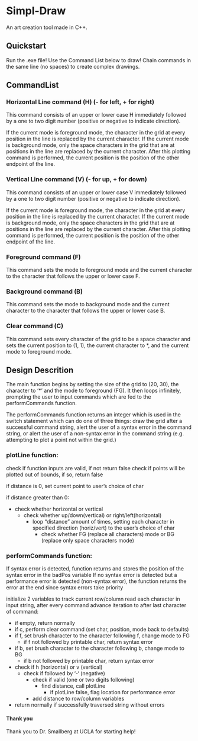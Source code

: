 # Simpl-Draw
An art creation tool made in C++.

## Quickstart
Run the .exe file! Use the Command List below to draw! Chain commands in the same line (no spaces) to create complex drawings.

## CommandList

### Horizontal Line command (H) (- for left, + for right)
This command consists of an upper or lower case H immediately followed by a one to two digit number (positive or negative to indicate direction).

If the current mode is foreground mode, the character in the grid at every position in the line is replaced by the current character. If the current mode is background mode, only the space characters in the grid that are at positions in the line are replaced by the current character. After this plotting command is performed, the current position is the position of the other endpoint of the line.

### Vertical Line command (V) (- for up, + for down)
This command consists of an upper or lower case V immediately followed by a one to two digit number (positive or negative to indicate direction).

If the current mode is foreground mode, the character in the grid at every position in the line is replaced by the current character. If the current mode is background mode, only the space characters in the grid that are at positions in the line are replaced by the current character. After this plotting command is performed, the current position is the position of the other endpoint of the line.

### Foreground command (F)
This command sets the mode to foreground mode and the current character to the character that follows the upper or lower case F.

### Background command (B)
This command sets the mode to background mode and the current character to the character that follows the upper or lower case B.

### Clear command (C)
This command sets every character of the grid to be a space character and sets the current position to (1, 1), the current character to \*, and the current mode to foreground mode.

## Design Descrition

The main function begins by setting the size of the grid to (20, 30), the character to ‘*’ and the mode to foreground (FG). It then loops infinitely, prompting the user to input commands which are fed to the performCommands function. 

The performCommands function returns an integer which is used in the switch statement which can do one of three things: draw the grid after a successful command string, alert the user of a syntax error in the command string, or alert the user of a non-syntax error in the command string (e.g. attempting to plot a point not within the grid.)


### plotLine function:

check if function inputs are valid, if not return false
check if points will be plotted out of bounds, if so, return false

if distance is 0, set current point to user’s choice of char

if distance greater than 0:
- check whether horizontal or vertical
	- check whether up/down(vertical) or right/left(horizontal)
		- loop “distance” amount of times, setting each character in specified direction (horiz/vert) to the user’s choice of char
			- check whether FG (replace all characters) mode or BG (replace only space characters mode)

### performCommands function:

If syntax error is detected, function returns and stores the position of the syntax error in the badPos variable
If no syntax error is detected but a performance error is detected (non-syntax error), the function returns the error at the end since syntax errors take priority

initialize 2 variables to track current row/column
read each character in input string, after every command advance iteration to after last character of command:
- if empty, return normally
- if c, perform clear command (set char, position, mode back to defaults)
- if f, set brush character to the character following f, change mode to FG
	- if f not followed by printable char, return syntax error
- if b, set brush character to the character following b, change mode to BG
	- if b not followed by printable char, return syntax error
- check if h (horizontal) or v (vertical)
	- check if followed by ‘-‘ (negative)
		- check if valid (one or two digits following)
			- find distance, call plotLine
				- if plotLine false, flag location for performance error
		- add distance to row/column variables
- return normally if successfully traversed string without errors

#### Thank you
Thank you to Dr. Smallberg at UCLA for starting help!
